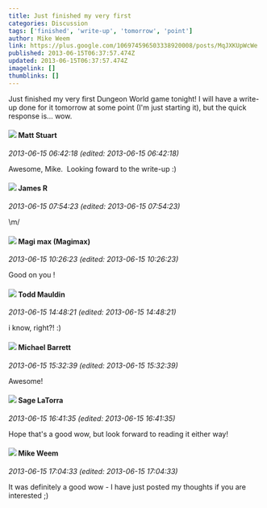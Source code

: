 ```yaml
---
title: Just finished my very first
categories: Discussion
tags: ['finished', 'write-up', 'tomorrow', 'point']
author: Mike Weem
link: https://plus.google.com/106974596503338920008/posts/MqJXKUpWcWe
published: 2013-06-15T06:37:57.474Z
updated: 2013-06-15T06:37:57.474Z
imagelink: []
thumblinks: []
---
```


Just finished my very first Dungeon World game tonight! I will have a write-up done for it tomorrow at some point (I&#39;m just starting it), but the quick response is... wow.
<div id='comment z13xwh1rlwnwgflnw22szfo4ktztfzie3'>
  <h4><img src='{{site.baseurl}}//images/avatars/107973609226591141233_photo.jpg'> Matt Stuart</h4>
      <p><cite>2013-06-15 06:42:18 (edited: 2013-06-15 06:42:18)</cite></p>
        <p>Awesome, Mike.  Looking foward to the write-up :)</p>
</div>
        

<div id='comment z13xwh1rlwnwgflnw22szfo4ktztfzie3'>
  <h4><img src='{{site.baseurl}}//images/avatars/101324600825687754874_photo.jpg'> James R</h4>
      <p><cite>2013-06-15 07:54:23 (edited: 2013-06-15 07:54:23)</cite></p>
        <p>\m/</p>
</div>
        

<div id='comment z13xwh1rlwnwgflnw22szfo4ktztfzie3'>
  <h4><img src='{{site.baseurl}}//images/avatars/101186759054914157594_photo.jpg'> Magi max (Magimax)</h4>
      <p><cite>2013-06-15 10:26:23 (edited: 2013-06-15 10:26:23)</cite></p>
        <p>Good on you !</p>
</div>
        

<div id='comment z13xwh1rlwnwgflnw22szfo4ktztfzie3'>
  <h4><img src='{{site.baseurl}}//images/avatars/114832849072316291333_photo.jpg'> Todd Mauldin</h4>
      <p><cite>2013-06-15 14:48:21 (edited: 2013-06-15 14:48:21)</cite></p>
        <p>i know, right?! :)</p>
</div>
        

<div id='comment z13xwh1rlwnwgflnw22szfo4ktztfzie3'>
  <h4><img src='{{site.baseurl}}//images/avatars/106511854633802681660_photo.jpg'> Michael Barrett</h4>
      <p><cite>2013-06-15 15:32:39 (edited: 2013-06-15 15:32:39)</cite></p>
        <p>Awesome!</p>
</div>
        

<div id='comment z13xwh1rlwnwgflnw22szfo4ktztfzie3'>
  <h4><img src='{{site.baseurl}}//images/avatars/117415966179711277938_photo.jpg'> Sage LaTorra</h4>
      <p><cite>2013-06-15 16:41:35 (edited: 2013-06-15 16:41:35)</cite></p>
        <p>Hope that&#39;s a good wow, but look forward to reading it either way!</p>
</div>
        

<div id='comment z13xwh1rlwnwgflnw22szfo4ktztfzie3'>
  <h4><img src='{{site.baseurl}}//images/avatars/106974596503338920008_photo.jpg'> Mike Weem</h4>
      <p><cite>2013-06-15 17:04:33 (edited: 2013-06-15 17:04:33)</cite></p>
        <p>It was definitely a good wow - I have just posted my thoughts if you are interested ;)</p>
</div>
        